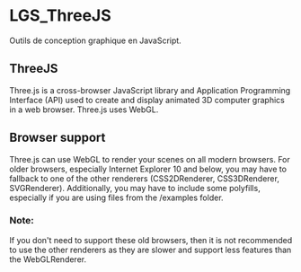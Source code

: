 # LGS_ThreeJS
Outils de conception graphique en JavaScript.

## ThreeJS
Three.js is a cross-browser JavaScript library and Application Programming Interface (API) used to create and display animated 3D computer graphics in a web browser. Three.js uses WebGL. 

## Browser support
Three.js can use WebGL to render your scenes on all modern browsers. For older browsers, especially Internet Explorer 10 and below, you may have to fallback to one of the other renderers (CSS2DRenderer, CSS3DRenderer, SVGRenderer). Additionally, you may have to include some polyfills, especially if you are using files from the /examples folder.

### Note: 
If you don't need to support these old browsers, then it is not recommended to use the other renderers as they are slower and support less features than the WebGLRenderer.
